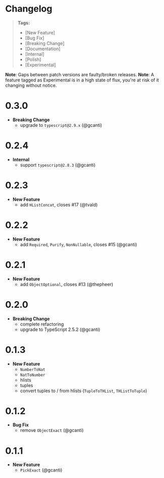 # Changelog

> **Tags:**
>
> - [New Feature]
> - [Bug Fix]
> - [Breaking Change]
> - [Documentation]
> - [Internal]
> - [Polish]
> - [Experimental]

**Note**: Gaps between patch versions are faulty/broken releases. **Note**: A feature tagged as Experimental is in a
high state of flux, you're at risk of it changing without notice.

# 0.3.0

- **Breaking Change**
  - upgrade to `typescript@2.9.x` (@gcanti)

# 0.2.4

- **Internal**
  - support `typescript@2.8.3` (@gcanti)

# 0.2.3

- **New Feature**
  - add `HListConcat`, closes #17 (@tvald)

# 0.2.2

- **New Feature**
  - add `Required`, `Purify`, `NonNullable`, closes #15 (@gcanti)

# 0.2.1

- **New Feature**
  - add `ObjectOptional`, closes #13 (@thepheer)

# 0.2.0

- **Breaking Change**
  - complete refactoring
  - upgrade to TypeScript 2.5.2 (@gcanti)

# 0.1.3

- **New Feature**
  - `NumberToNat`
  - `NatToNumber`
  - hlists
  - tuples
  - convert tuples to / from hlists (`TupleToTHList`, `THListToTuple`)

# 0.1.2

- **Bug Fix**
  - remove `ObjectExact` (@gcanti)

# 0.1.1

- **New Feature**
  - `PickExact` (@gcanti)
